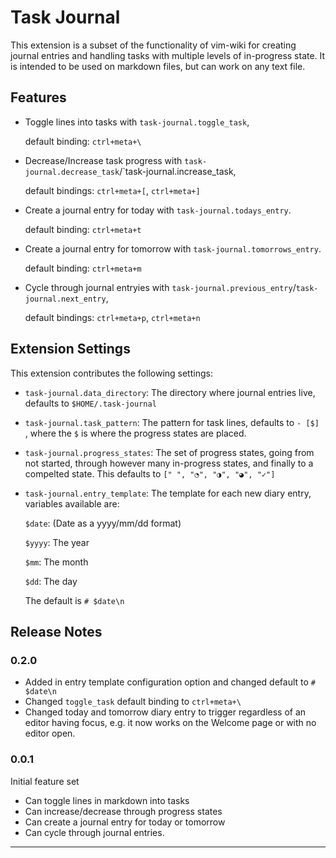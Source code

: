 # Task Journal

This extension is a subset of the functionality of vim-wiki for creating journal entries and handling tasks with multiple levels of in-progress state.  It is intended to be used on markdown files, but can work on any text file.

## Features

- Toggle lines into tasks with `task-journal.toggle_task`, 
    
    default binding: `ctrl+meta+\`

- Decrease/Increase task progress with `task-journal.decrease_task`/`task-journal.increase_task, 
    
    default bindings: `ctrl+meta+[`, `ctrl+meta+]`

- Create a journal entry for today with `task-journal.todays_entry`. 
    
    default binding: `ctrl+meta+t`

- Create a journal entry for tomorrow with `task-journal.tomorrows_entry`. 
    
    default binding: `ctrl+meta+m`

- Cycle through journal entryies with `task-journal.previous_entry`/`task-journal.next_entry`, 
    
    default bindings: `ctrl+meta+p`, `ctrl+meta+n`


## Extension Settings

This extension contributes the following settings:

* `task-journal.data_directory`: The directory where journal entries live, defaults to `$HOME/.task-journal`
* `task-journal.task_pattern`: The pattern for task lines, defaults to `- [$] `, where the `$` is where the progress states are placed.
* `task-journal.progress_states`: The set of progress states, going from not started, through however many in-progress states, and finally to a compelted state.  This defaults to `[" ", "◔", "◑", "◕", "✓"]`
* `task-journal.entry_template`: The template for each new diary entry, variables available are: 
    
    `$date`: (Date as a yyyy/mm/dd format)
    
    `$yyyy`: The year
    
    `$mm`: The month
    
    `$dd`: The day
    
    The default is `# $date\n`

## Release Notes

### 0.2.0

- Added in entry template configuration option and changed default to `# $date\n`
- Changed `toggle_task` default binding to `ctrl+meta+\`
- Changed today and tomorrow diary entry to trigger regardless of an editor having focus, e.g. it now works on the Welcome page or with no editor open.

### 0.0.1

Initial feature set
- Can toggle lines in markdown into tasks
- Can increase/decrease through progress states
- Can create a journal entry for today or tomorrow
- Can cycle through journal entries.

---

